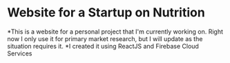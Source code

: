 # Website for a Startup on Nutrition

*This is a website for a personal project that I'm currently working on. Right now I only use it for primary market research, but I will update as the situation requires it. 
*I created it using ReactJS and Firebase Cloud Services
